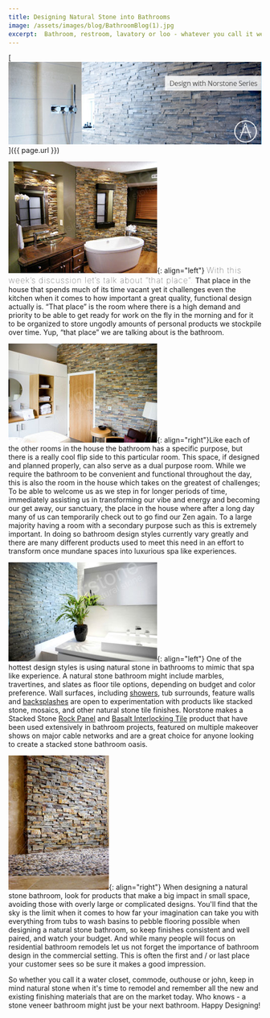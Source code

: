 ```yaml
---
title: Designing Natural Stone into Bathrooms
image: /assets/images/blog/BathroomBlog(1).jpg
excerpt:  Bathroom, restroom, lavatory or loo - whatever you call it we all know it's one of, if not the most important place in your home. With square feet often being a precious commodity, bathrooms challenge your design acumen to accomplish great things in small spaces. This article touches on how natural stone can be used on many surfaces of a bathroom serving both functional and aesthetic purposes to help create the luxurious spa like feel that will make you not want to leave.
---
```


[![](/assets/images/blog/BathroomBlog(1).jpg)]({{ page.url }})

![](/assets/images/blog/Natural-Stone-Bathroom.jpg){: align="left"} <span style="font-size:16px;font-weight:lighter;letter-spacing:1px">With this week’s discussion let’s talk about “that place”.</span> That place in the house that spends much of its time vacant yet it challenges even the kitchen when it comes to how important a great quality, functional design actually is. “That place” is the room where there is a high demand and priority to be able to get ready for work on the fly in the morning and for it to be organized to store ungodly amounts of personal products we stockpile over time. Yup, “that place” we are talking about is the bathroom.

![](/assets/images/blog/Stone-Veneer-Bathroom-Feature-Wall.jpg){: align="right"}Like each of the other rooms in the house the bathroom has a specific purpose, but there is a really cool flip side to this particular room. This space, if designed and planned properly, can also serve as a dual purpose room. While we require the bathroom to be convenient and functional throughout the day, this is also the room in the house which takes on the greatest of challenges; To be able to welcome us as we step in for longer periods of time, immediately assisting us in transforming our vibe and energy and becoming our get away, our sanctuary, the place in the house where after a long day many of us can temporarily check out to go find our Zen again. To a large majority having a room with a secondary purpose such as this is extremely important. In doing so bathroom design styles currently vary greatly and there are many different products used to meet this need in an effort to transform once mundane spaces into luxurious spa like experiences.

![](/assets/images/blog/ModernStacked-Stone-Bathroom.jpg){: align="left"} One of the hottest design styles is using natural stone in bathrooms to mimic that spa like experience. A natural stone bathroom might include marbles, travertines, and slates as floor tile options, depending on budget and color preference. Wall surfaces, including [showers](/gallery/application/showers/), tub surrounds, feature walls and [backsplashes](/gallery/application/backsplashes/) are open to experimentation with products like stacked stone, mosaics, and other natural stone tile finishes. Norstone makes a Stacked Stone [Rock Panel](/products/stacked-stone-cladding/) and [Basalt Interlocking Tile](/products/modern-wall-tile/) product that have been used extensively in bathroom projects, featured on multiple makeover shows on major cable networks and are a great choice for anyone looking to create a stacked stone bathroom oasis.

![](/assets/images/blog/Stacked-Stone-Bathroom-Shower-Wall.jpg){: align="right"} When designing a natural stone bathroom, look for products that make a big impact in small space, avoiding those with overly large or complicated designs. You'll find that the sky is the limit when it comes to how far your imagination can take you with everything from tubs to wash basins to pebble flooring possible when designing a natural stone bathroom, so keep finishes consistent and well paired, and watch your budget. And while many people will focus on residential bathroom remodels let us not forget the importance of bathroom design in the commercial setting. This is often the first and / or last place your customer sees so be sure it makes a good impression.

So whether you call it a water closet, commode, outhouse or john, keep in mind natural stone when it's time to remodel and remember all the new and existing finishing materials that are on the market today. Who knows - a stone veneer bathroom might just be your next bathroom. Happy Designing!
